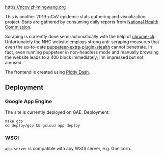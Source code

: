<https://ncov.zhimingwang.org>

This is another 2019-nCoV epidemic stats gathering and visualization project. Stats are gathered by consuming daily reports from [National Health Commission](http://www.nhc.gov.cn/yjb/pqt/new_list.shtml).

Scraping is currently done semi-automatically with the help of [chrome-cli](https://github.com/prasmussen/chrome-cli). Unfortunately the NHC website employs strong anti-scraping measures that even the up-to-date [puppeteer-extra-plugin-stealth](https://github.com/berstend/puppeteer-extra/tree/master/packages/puppeteer-extra-plugin-stealth) cannot penetrate. In fact, even running puppeteer in non-headless mode and manually browsing the website leads to a 400 block immediately; I'm impressed but not amused.

The frontend is created using [Plotly Dash](https://plot.ly/dash/).

## Deployment

### Google App Engine

The site is currently deployed on GAE. Deployment:

```shell
make gcp
cd deploy/gcp && gcloud app deploy
```

### WSGI

`app.server` is compatible with any WSGI server, e.g. Gunicorn.
